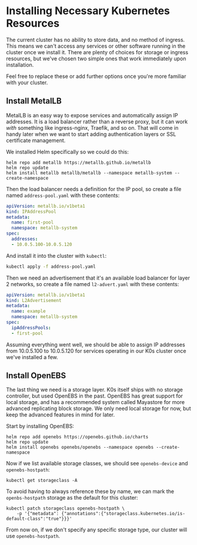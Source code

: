 # Installing Necessary Kubernetes Resources

The current cluster has no ability to store data, and no method of ingress. This means we can't access any services or other software running in the cluster once we install it. There are plenty of choices for storage or ingress resources, but we've chosen two simple ones that work immediately upon installation.

Feel free to replace these or add further options once you're more familiar with your cluster.

## Install MetalLB

MetalLB is an easy way to expose services and automatically assign IP addresses. It is a load balancer rather than a reverse proxy, but it can work _with_ something like ingress-nginx, Traefik, and so on. That will come in handy later when we want to start adding authentication layers or SSL certificate management.

We installed Helm specifically so we could do this:

```
helm repo add metallb https://metallb.github.io/metallb
helm repo update
helm install metallb metallb/metallb --namespace metallb-system --create-namespace
```

Then the load balancer needs a definition for the IP pool, so create a file named `address-pool.yaml` with these contents:

```yaml
apiVersion: metallb.io/v1beta1
kind: IPAddressPool
metadata:
  name: first-pool
  namespace: metallb-system
spec:
  addresses:
  - 10.0.5.100-10.0.5.120
```

And install it into the cluster with `kubectl`:

```bash
kubectl apply -f address-pool.yaml
```

Then we need an advertisement that it's an available load balancer for layer 2 networks, so create a file named `l2-advert.yaml` with these contents:

```yaml
apiVersion: metallb.io/v1beta1
kind: L2Advertisement
metadata:
  name: example
  namespace: metallb-system
spec:
  ipAddressPools:
  - first-pool
```

Assuming everything went well, we should be able to assign IP addresses from 10.0.5.100 to 10.0.5.120 for services operating in our K0s cluster once we've installed a few.

## Install OpenEBS

The last thing we need is a storage layer. K0s itself ships with no storage controller, but used OpenEBS in the past. OpenEBS has great support for local storage, and has a recommended system called Mayastore for more advanced replicating block storage. We only need local storage for now, but keep the advanced features in mind for later.

Start by installing OpenEBS:

```
helm repo add openebs https://openebs.github.io/charts
helm repo update
helm install openebs openebs/openebs --namespace openebs --create-namespace
```

Now if we list available storage classes, we should see `openebs-device` and `openebs-hostpath`:

```
kubectl get storageclass -A
```

To avoid having to always reference these by name, we can mark the `openbs-hostpath` storage as the default for this cluster:

```
kubectl patch storageclass openebs-hostpath \
    -p '{"metadata": {"annotations":{"storageclass.kubernetes.io/is-default-class":"true"}}}'
```

From now on, if we don't specify any specific storage type, our cluster will use `openebs-hostpath`.

